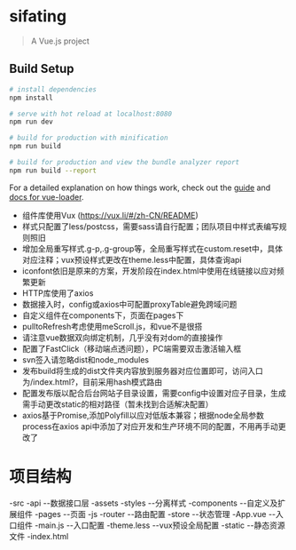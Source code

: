 # sifating

> A Vue.js project

## Build Setup

``` bash
# install dependencies
npm install

# serve with hot reload at localhost:8080
npm run dev

# build for production with minification
npm run build

# build for production and view the bundle analyzer report
npm run build --report
```

For a detailed explanation on how things work, check out the [guide](http://vuejs-templates.github.io/webpack/) and [docs for vue-loader](http://vuejs.github.io/vue-loader).

- 组件库使用Vux (https://vux.li/#/zh-CN/README)
- 样式只配置了less/postcss，需要sass请自行配置；团队项目中样式表编写规则照旧
- 增加全局重写样式.g-p,.g-group等，全局重写样式在custom.reset中，具体对应注释；vux预设样式更改在theme.less中配置，具体查询api
- iconfont依旧是原来的方案，开发阶段在index.html中使用在线链接以应对频繁更新
- HTTP库使用了axios
- 数据接入时，config或axios中可配置proxyTable避免跨域问题
- 自定义组件在components下，页面在pages下
- pulltoRefresh考虑使用meScroll.js，和vue不是很搭
- 请注意vue数据双向绑定机制，几乎没有对dom的直接操作
- 配置了FastClick（移动端点透问题），PC端需要双击激活输入框
- svn签入请忽略dist和node_modules
- 发布build将生成的dist文件夹内容放到服务器对应位置即可，访问入口为/index.html?，目前采用hash模式路由
- 配置发布版以配合后台网站子目录设置，需要config中设置对应子目录，生成需手动更改static的相对路径（暂未找到合适解决配置）
- axios基于Promise,添加Polyfill以应对低版本兼容；根据node全局参数process在axios api中添加了对应开发和生产环境不同的配置，不用再手动更改了


# 项目结构
-src
 -api			--数据接口层
 -assets
  -styles 		--分离样式
 -components 	--自定义及扩展组件
 -pages			--页面
 -js
 -router		--路由配置
 -store			--状态管理
 -App.vue		--入口组件
 -main.js		--入口配置
 -theme.less	--vux预设全局配置
-static 		--静态资源文件
-index.html
